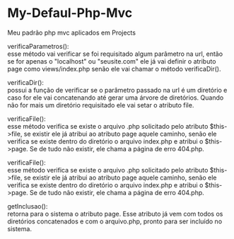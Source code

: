 <h1 text-align="center"> My-Defaul-Php-Mvc </h1>
Meu padrão php mvc aplicados em Projects 

<p>verificaParametros(): <br>
esse método vai verificar se foi requisitado algum parâmetro na url, então se for apenas o "localhost" ou "seusite.com" ele já vai definir o atributo page como views/index.php senão ele vai chamar o método verificaDir().</p>

<p>verificaDir():<br> possui a função de verificar se o parâmetro passado na url é um diretório e caso for ele vai concatenando até gerar uma árvore de diretórios. Quando não for mais um diretório requisitado ele vai setar o atributo file.</p>

<p>verificaFile():<br> esse método verifica se existe o arquivo .php solicitado pelo atributo $this->file, se existir ele já atribui ao atributo page aquele caminho, senão ele verifica se existe dentro do diretório o arquivo index.php e atribui o $this->page. Se de tudo não existir, ele chama a página de erro 404.php.</p>

<p>verificaFile():<br> esse método verifica se existe o arquivo .php solicitado pelo atributo $this->file, se existir ele já atribui ao atributo page aquele caminho, senão ele verifica se existe dentro do diretório o arquivo index.php e atribui o $this->page. Se de tudo não existir, ele chama a página de erro 404.php.</p>

<p>getInclusao():<br> retorna para o sistema o atributo page. Esse atributo já vem com todos os diretórios concatenados e com o arquivo.php, pronto para ser incluído no sistema.</p>
